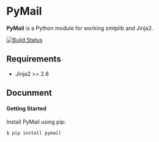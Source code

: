 # PyMail #

**PyMail** is a Python module for working smtplib and Jinja2.

[![Build Status](https://travis-ci.org/billgavin/pymail.svg?branch=master)](https://travis-ci.org/billgavin/pymail)

## Requirements
* Jinja2 >= 2.8

## Docunment ##
#### Getting Started

Install PyMail using pip:

```bash
$ pip install pymail
```


